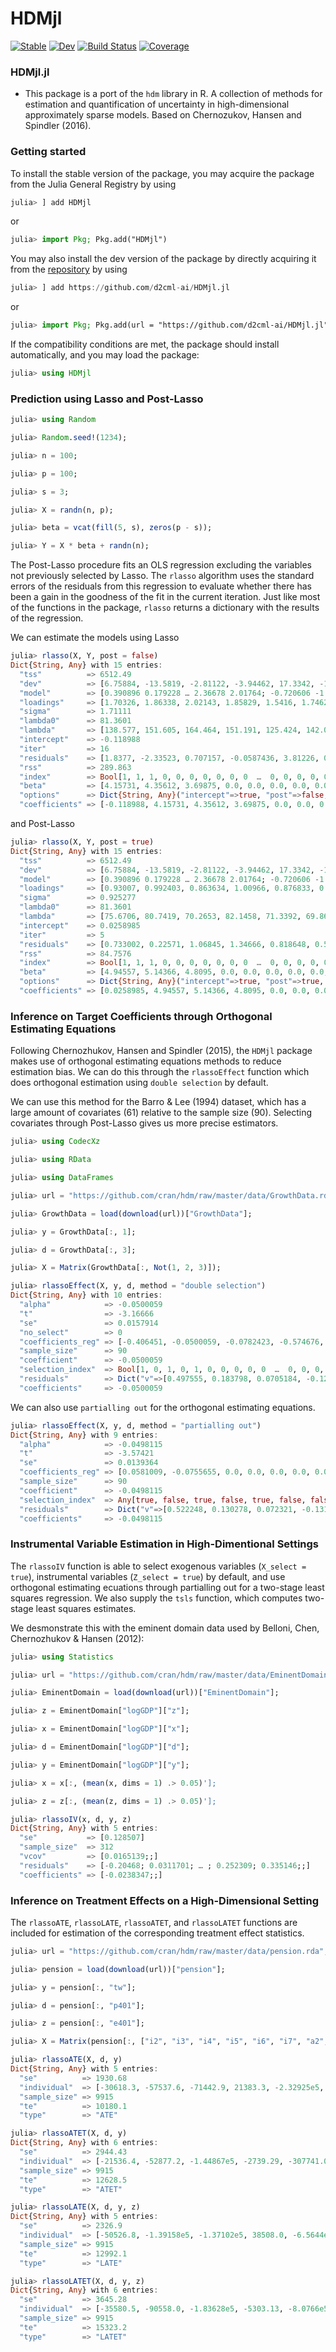 # HDMjl

[![Stable](https://img.shields.io/badge/docs-stable-blue.svg)](https://d2cml-ai.github.io/HDMjl.jl/stable/)
[![Dev](https://img.shields.io/badge/docs-dev-blue.svg)](https://d2cml-ai.github.io/HDMjl.jl/dev/)
[![Build Status](https://github.com/d2cml-ai/HDMjl.jl/workflows/CI/badge.svg)](https://github.com/d2cml-ai/HDMjl.jl/actions/workflows/CI.yml?query=branch%3Amain)
[![Coverage](https://codecov.io/gh/d2cml-ai/HDMjl.jl/branch/main/graph/badge.svg)](https://codecov.io/gh/d2cml-ai/HDMjl.jl)

### HDMjl.jl
+ This package is a port of the `hdm` library in R. A collection of methods for estimation and quantification of uncertainty in high-dimensional approximately sparse models. Based on Chernozukov, Hansen and Spindler (2016).

### Getting started

To install the stable version of the package, you may acquire the package from the Julia General Registry by using

```julia
julia> ] add HDMjl
```

or

```julia
julia> import Pkg; Pkg.add("HDMjl")
```

You may also install the dev version of the package by directly acquiring it from the [repository](https://github.com/d2cml-ai/HDMjl.jl) by using

```julia
julia> ] add https://github.com/d2cml-ai/HDMjl.jl
```

or 

```julia
julia> import Pkg; Pkg.add(url = "https://github.com/d2cml-ai/HDMjl.jl")
```

If the compatibility conditions are met, the package should install automatically, and you may load the package:

```julia
julia> using HDMjl
```

### Prediction using Lasso and Post-Lasso

```julia
julia> using Random

julia> Random.seed!(1234);

julia> n = 100;

julia> p = 100;

julia> s = 3;

julia> X = randn(n, p);

julia> beta = vcat(fill(5, s), zeros(p - s));

julia> Y = X * beta + randn(n);
```

The Post-Lasso procedure fits an OLS regression excluding the variables not previously selected by Lasso. The `rlasso` algorithm uses the standard errors of the residuals from this regression to evaluate whether there has been a gain in the goodness of the fit in the current iteration. Just like most of the functions in the package, `rlasso` returns a dictionary with the results of the regression.

We can estimate the models using Lasso

```julia
julia> rlasso(X, Y, post = false)
Dict{String, Any} with 15 entries:
  "tss"          => 6512.49
  "dev"          => [6.75884, -13.5819, -2.81122, -3.94462, 17.3342, -1.2805, 3.16503, -4.74853, 6.944, 15.2907  …  …
  "model"        => [0.390896 0.179228 … 2.36678 2.01764; -0.720606 -1.12332 … 0.169248 -0.831435; … ; 1.2457 0.7669…
  "loadings"     => [1.70326, 1.86338, 2.02143, 1.85829, 1.5416, 1.74625, 1.94735, 1.38887, 1.7228, 1.59366  …  1.65…
  "sigma"        => 1.71111
  "lambda0"      => 81.3601
  "lambda"       => [138.577, 151.605, 164.464, 151.191, 125.424, 142.075, 158.436, 112.998, 140.167, 129.66  …  134…
  "intercept"    => -0.118988
  "iter"         => 16
  "residuals"    => [1.8377, -2.33523, 0.707157, -0.0587436, 3.81226, 0.637385, 0.117754, -0.209206, 1.49168, 2.2032…
  "rss"          => 289.863
  "index"        => Bool[1, 1, 1, 0, 0, 0, 0, 0, 0, 0  …  0, 0, 0, 0, 0, 0, 0, 0, 0, 0]
  "beta"         => [4.15731, 4.35612, 3.69875, 0.0, 0.0, 0.0, 0.0, 0.0, 0.0, 0.0  …  0.0, 0.0, 0.0, 0.0, 0.0, 0.0, …
  "options"      => Dict{String, Any}("intercept"=>true, "post"=>false, "meanx"=>[-0.217494 0.000263084 … -0.0073734…
  "coefficients" => [-0.118988, 4.15731, 4.35612, 3.69875, 0.0, 0.0, 0.0, 0.0, 0.0, 0.0  …  0.0, 0.0, 0.0, 0.0, 0.0,…
```
and Post-Lasso

```julia
julia> rlasso(X, Y, post = true)
Dict{String, Any} with 15 entries:
  "tss"          => 6512.49
  "dev"          => [6.75884, -13.5819, -2.81122, -3.94462, 17.3342, -1.2805, 3.16503, -4.74853, 6.944, 15.2907  …  …
  "model"        => [0.390896 0.179228 … 2.36678 2.01764; -0.720606 -1.12332 … 0.169248 -0.831435; … ; 1.2457 0.7669…
  "loadings"     => [0.93007, 0.992403, 0.863634, 1.00966, 0.876833, 0.858748, 1.00182, 0.892263, 1.07537, 1.01695  …
  "sigma"        => 0.925277
  "lambda0"      => 81.3601
  "lambda"       => [75.6706, 80.7419, 70.2653, 82.1458, 71.3392, 69.8678, 81.5081, 72.5946, 87.4919, 82.7389  …  68…
  "intercept"    => 0.0258985
  "iter"         => 5
  "residuals"    => [0.733002, 0.22571, 1.06845, 1.34666, 0.818648, 0.575327, -0.519747, 0.985208, -0.000283277, -0.…
  "rss"          => 84.7576
  "index"        => Bool[1, 1, 1, 0, 0, 0, 0, 0, 0, 0  …  0, 0, 0, 0, 0, 0, 0, 0, 0, 0]
  "beta"         => [4.94557, 5.14366, 4.8095, 0.0, 0.0, 0.0, 0.0, 0.0, 0.0, 0.0  …  0.0, 0.0, 0.0, 0.0, 0.0, 0.0, 0…
  "options"      => Dict{String, Any}("intercept"=>true, "post"=>true, "meanx"=>[-0.217494 0.000263084 … -0.00737349…
  "coefficients" => [0.0258985, 4.94557, 5.14366, 4.8095, 0.0, 0.0, 0.0, 0.0, 0.0, 0.0  …  0.0, 0.0, 0.0, 0.0, 0.0, …
```

### Inference on Target Coefficients through Orthogonal Estimating Equations

Following Chernozhukov, Hansen and Spindler (2015), the `HDMjl` package makes use of orthogonal estimating equations methods to reduce estimation bias. We can do this through the `rlassoEffect` function which does orthogonal estimation using `double selection` by default.

We can use this method for the Barro & Lee (1994) dataset, which has a large amount of covariates (61) relative to the sample size (90). Selecting covariates through Post-Lasso gives us more precise estimators.

```julia
julia> using CodecXz

julia> using RData

julia> using DataFrames

julia> url = "https://github.com/cran/hdm/raw/master/data/GrowthData.rda";

julia> GrowthData = load(download(url))["GrowthData"];

julia> y = GrowthData[:, 1];

julia> d = GrowthData[:, 3];

julia> X = Matrix(GrowthData[:, Not(1, 2, 3)]);

julia> rlassoEffect(X, y, d, method = "double selection")
Dict{String, Any} with 10 entries:
  "alpha"            => -0.0500059
  "t"                => -3.16666
  "se"               => 0.0157914
  "no_select"        => 0
  "coefficients_reg" => [-0.406451, -0.0500059, -0.0782423, -0.574676, 0.0511529, -0.0470218, 0.212279, -0.000376038, 0…
  "sample_size"      => 90
  "coefficient"      => -0.0500059
  "selection_index"  => Bool[1, 0, 1, 0, 1, 0, 0, 0, 0, 0  …  0, 0, 0, 0, 0, 0, 0, 0, 0, 0]
  "residuals"        => Dict("v"=>[0.497555, 0.183798, 0.0705184, -0.123959, 0.0872214, 0.311811, 0.273583, 0.800463, -…
  "coefficients"     => -0.0500059
```

We can also use `partialling out` for the orthogonal estimating equations.

```julia
julia> rlassoEffect(X, y, d, method = "partialling out")
Dict{String, Any} with 9 entries:
  "alpha"            => -0.0498115
  "t"                => -3.57421
  "se"               => 0.0139364
  "coefficients_reg" => [0.0581009, -0.0755655, 0.0, 0.0, 0.0, 0.0, 0.0, 0.0, 0.0, 0.0  …  0.0, 0.0, 0.0, 0.0, 0.0, 0.0…
  "sample_size"      => 90
  "coefficient"      => -0.0498115
  "selection_index"  => Any[true, false, true, false, true, false, false, false, false, false  …  false, false, false, …
  "residuals"        => Dict("v"=>[0.522248, 0.130278, 0.072321, -0.131969, 0.0984047, 0.357306, 0.294098, 0.797784, -0…
  "coefficients"     => -0.0498115
```

### Instrumental Variable Estimation in High-Dimentional Settings

The `rlassoIV` function is able to select exogenous variables (`X_select = true`), instrumental variables (`Z_select = true`) by default, and use orthogonal estimating ecuations through partialling out for a two-stage least squares regression. We also supply the `tsls` function, which computes two-stage least squares estimates.

We desmonstrate this with the eminent domain data used by Belloni, Chen, Chernozhukov & Hansen (2012):

```julia
julia> using Statistics

julia> url = "https://github.com/cran/hdm/raw/master/data/EminentDomain.rda";

julia> EminentDomain = load(download(url))["EminentDomain"];

julia> z = EminentDomain["logGDP"]["z"];

julia> x = EminentDomain["logGDP"]["x"];

julia> d = EminentDomain["logGDP"]["d"];

julia> y = EminentDomain["logGDP"]["y"];

julia> x = x[:, (mean(x, dims = 1) .> 0.05)'];

julia> z = z[:, (mean(z, dims = 1) .> 0.05)'];

julia> rlassoIV(x, d, y, z)
Dict{String, Any} with 5 entries:
  "se"           => [0.128507]
  "sample_size"  => 312
  "vcov"         => [0.0165139;;]
  "residuals"    => [-0.20468; 0.0311701; … ; 0.252309; 0.335146;;]
  "coefficients" => [-0.0238347;;]
```

### Inference on Treatment Effects on a High-Dimensional Setting

The `rlassoATE`, `rlassoLATE`, `rlassoATET`, and `rlassoLATET` functions are included for estimation of the corresponding treatment effect statistics.

```julia
julia> url = "https://github.com/cran/hdm/raw/master/data/pension.rda";

julia> pension = load(download(url))["pension"];

julia> y = pension[:, "tw"];

julia> d = pension[:, "p401"];

julia> z = pension[:, "e401"];

julia> X = Matrix(pension[:, ["i2", "i3", "i4", "i5", "i6", "i7", "a2", "a3", "a4", "a5", "fsize", "hs", "smcol", "col", "marr", "twoearn", "db", "pira", "hown"]]);

julia> rlassoATE(X, d, y)
Dict{String, Any} with 5 entries:
  "se"          => 1930.68
  "individual"  => [-30618.3, -57537.6, -71442.9, 21383.3, -2.32925e5, 3.40765e5, 97143.9, -286.995, 21439.9, 99072.0  …
  "sample_size" => 9915
  "te"          => 10180.1
  "type"        => "ATE"

julia> rlassoATET(X, d, y)
Dict{String, Any} with 6 entries:
  "se"          => 2944.43
  "individual"  => [-21536.4, -52877.2, -1.44867e5, -2739.29, -307741.0, 7.3912e5, 1.73107e5, 12929.3, -2569.57, 62331.…
  "sample_size" => 9915
  "te"          => 12628.5
  "type"        => "ATET"

julia> rlassoLATE(X, d, y, z)
Dict{String, Any} with 5 entries:
  "se"          => 2326.9
  "individual"  => [-50526.8, -1.39158e5, -1.37102e5, 38508.0, -6.5644e5, 7.94317e5, 2.50222e5, 71721.0, 39272.5, 1.440…
  "sample_size" => 9915
  "te"          => 12992.1
  "type"        => "LATE"

julia> rlassoLATET(X, d, y, z)
Dict{String, Any} with 6 entries:
  "se"          => 3645.28
  "individual"  => [-35580.5, -90558.0, -1.83628e5, -5303.13, -8.0766e5, 1.88668e6, 4.94743e5, 18436.0, -4847.72, 74008…
  "sample_size" => 9915
  "te"          => 15323.2
  "type"        => "LATET"

```

